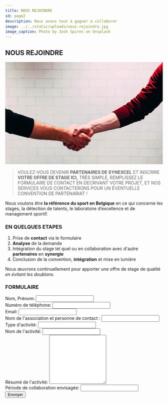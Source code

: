 ```yaml
---
title: NOUS REJOINDRE
id: page2
description: Nous avons tout à gagner à collaborer
image: ../../static/uploads/nous-rejoindre.jpg
image_caption: Photo by Josh Spires on Unsplash
---
```

## NOUS REJOINDRE

![Nous rejoindre](../../static/uploads/nous-rejoindre1.jpg)

> VOULEZ-VOUS DEVENIR **PARTENAIRES DE SYNEXCEL** ET INSCRIRE **VOTRE OFFRE DE STAGE ICI,** TRÈS SIMPLE, REMPLISSEZ LE FORMULAIRE DE CONTACT EN DECRIVANT VOTRE PROJET, ET NOS SERVICES VOUS CONTACTERONS POUR UN ÉVENTUELLE CONVENTION DE PARTENARIAT !

Nous voulons être **la référence du sport en Belgique** en ce qui concerne les stages, la détection de talents, le laboratoire d’excellence et de management sportif.

### EN QUELQUES ETAPES

1. Prise de **contact** via le formulaire
2. **Analyse** de la demande
3. Intégration du stage tel quel ou en collaboration avec d'autre **partenaires** en **synergie**
4. Conclusion de la convention, **intégration** et mise en lumière

Nous œuvrons continuellement pour apporter une offre de stage de qualité _en évitant les doublons_.

### FORMULAIRE

<form
    action="https://formspree.io/f/meqpwelv"
    method="POST"
    class="text-gray-900 dark:text-gray-100 w-96 mx-auto text-center py-16"
>
    <div class="mb-6">
        <label class="block w-full mb-1">
            Nom, Prénom:
        </label>
        <input
            type="text"
            id="person"
            name="_person"
            class="w-full border"
            required
        />
    </div>
    <div class="mb-6">
        <label class="block w-full mb-1">
            Numéro de téléphone:
        </label>
        <input
            type="phone"
            id="phone"
            name="_phone"
            class="w-full border"
            required
        />
    </div>
    <div class="mb-6">
        <label class="block w-full mb-1">
            Email:
        </label>
        <input
            type="email"
            id="email"
            name="_email"
            class="w-full border"
            required
        />
    </div>
    <div class="mb-6">
        <label class="block w-full mb-1">
            Nom de l'association et personne de contact :
        </label>
        <input
            type="text"
            id="association"
            name="_association"
            class="w-full border"
            required
        />
    </div>
    <div class="mb-6">
        <label class="block w-full mb-1">
            Type d'activité:
        </label>
        <input
            type="text"
            id="type"
            name="_type"
            class="w-full border"
            required
        />
    </div>
    <div class="mb-4">
        <label class="block w-full mb-1">
            Nom de l'activité:
        </label>
                <input
            type="text"
            id="name"
            name="_name"
            class="w-full border"
            required
        />
    </div>
    <div class="mb-6">
        <label class="block w-full mb-1">
            Résumé de l'activité:
        </label>
        <textarea
            id="resume"
            name="_resume"
            rows="10"
            class="w-full border"
            required
        ></textarea>
    </div>
    <div class="mb-6">
        <label class="block w-full mb-1">
            Période de collaboration envisagée:
        </label>
        <input
            type="text"
            id="duration"
            name="_duration"
            class="w-full border"
            required
        />
    </div>
    <button type="submit" class="font-bold">Envoyer</button>
</form>

